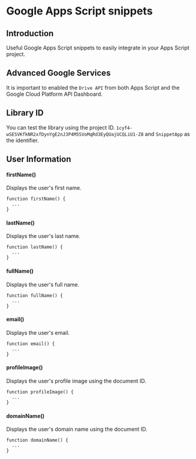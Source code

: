 # Google Apps Script snippets

## Introduction
Useful Google Apps Script snippets to easily integrate in your Apps Script project.

## Advanced Google Services
It is important to enabled the `Drive API` from both Apps Script and the Google Cloud Platform API Dashboard.

## Library ID
You can test the library using the project ID.
`1cyf4-wSESVKfkNR2xfDynYgE2nJ3P4M5SVoMqRd3EyQUajUCQLiU1-Z8` and `SnippetApp` as the identifier.

## User Information
#### firstName()
Displays the user's first name.
```
function firstName() {
  ...
}
```

#### lastName()
Displays the user's last name.
```
function lastName() {
  ...
}
```

#### fullName()
Displays the user's full name.
```
function fullName() {
  ...
}
```

#### email()
Displays the user's email.
```
function email() {
  ...
}
```

#### profileImage()
Displays the user's profile image using the document ID.
```
function profileImage() {
  ...
}
```


#### domainName()
Displays the user's domain name using the document ID.
```
function domainName() {
  ...
}
```
